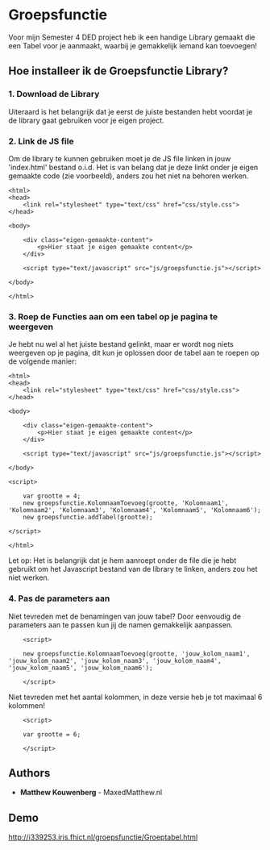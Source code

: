 # Groepsfunctie

Voor mijn Semester 4 DED project heb ik een handige Library gemaakt die een Tabel voor je aanmaakt, waarbij je gemakkelijk iemand kan toevoegen!

## Hoe installeer ik de Groepsfunctie Library?


### 1. Download de Library

Uiteraard is het belangrijk dat je eerst de juiste bestanden hebt voordat je de library gaat gebruiken voor je eigen project.

### 2. Link de JS file

Om de library te kunnen gebruiken moet je de JS file linken in jouw 'index.html' bestand o.i.d. Het is van belang dat je deze linkt onder je eigen gemaakte code (zie voorbeeld), anders zou het niet na behoren werken.

```
<html>
<head>
    <link rel="stylesheet" type="text/css" href="css/style.css">
</head>

<body>

    <div class="eigen-gemaakte-content">
        <p>Hier staat je eigen gemaakte content</p>
    </div>
    
    <script type="text/javascript" src="js/groepsfunctie.js"></script>

</body>

</html>
```

### 3. Roep de Functies aan om een tabel op je pagina te weergeven

Je hebt nu wel al het juiste bestand gelinkt, maar er wordt nog niets weergeven op je pagina, dit kun je oplossen door de tabel aan te roepen op de volgende manier:

```
<html>
<head>
    <link rel="stylesheet" type="text/css" href="css/style.css">
</head>

<body>

    <div class="eigen-gemaakte-content">
        <p>Hier staat je eigen gemaakte content</p>
    </div>
    
    <script type="text/javascript" src="js/groepsfunctie.js"></script>

</body>

<script> 

    var grootte = 4;
    new groepsfunctie.KolomnaamToevoeg(grootte, 'Kolomnaam1', 'Kolomnaam2', 'Kolomnaam3', 'Kolomnaam4', 'Kolomnaam5', 'Kolomnaam6');
    new groepsfunctie.addTabel(grootte);
    
</script>

</html>
```

Let op: Het is belangrijk dat je hem aanroept onder de file die je hebt gebruikt om het Javascript bestand van de library te linken, anders zou het niet werken.

### 4. Pas de parameters aan

Niet tevreden met de benamingen van jouw tabel? Door eenvoudig de parameters aan te passen kun jij de namen gemakkelijk aanpassen.

```
    <script> 
    
    new groepsfunctie.KolomnaamToevoeg(grootte, 'jouw_kolom_naam1', 'jouw_kolom_naam2', 'jouw_kolom_naam3', 'jouw_kolom_naam4', 'jouw_kolom_naam5', 'jouw_kolom_naam6');
    
    </script> 
```

Niet tevreden met het aantal kolommen, in deze versie heb je tot maximaal 6 kolommen!

```
    <script> 
    
    var grootte = 6;
    
    </script> 
```

## Authors

* **Matthew Kouwenberg** - MaxedMatthew.nl

## Demo

http://i339253.iris.fhict.nl/groepsfunctie/Groeptabel.html




